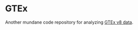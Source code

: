 # GTEx

Another mundane code repository for analyzing [GTEx v8 data](https://www.gtexportal.org/home/downloads/adult-gtex/overview).